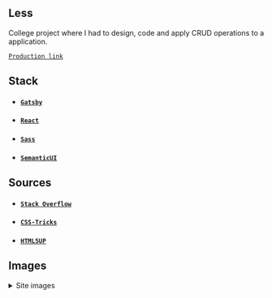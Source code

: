 ## Less

College project where I had to design, code and apply CRUD operations to a application.

[`Production link`](https://lesss.netlify.com/)

## Stack

- #### [`Gatsby`](https://www.gatsbyjs.org/)
- #### [`React`](https://reactjs.org/)
- #### [`Sass`](https://sass-lang.com/)
- #### [`SemanticUI`](https://semantic-ui.com/)

## Sources

- #### [`Stack Overflow`](https://pt.stackoverflow.com/)
- #### [`CSS-Tricks`](https://css-tricks.com/)
- #### [`HTML5UP`](https://html5up.net/)

## Images

<details><summary>Site images</summary>
  
![image](https://user-images.githubusercontent.com/36668882/65530947-48a6d380-decf-11e9-9d47-cd3ae5a9f6a9.png)

![image](https://user-images.githubusercontent.com/36668882/65531029-683dfc00-decf-11e9-943f-f02d4d574bae.png)

![image](https://user-images.githubusercontent.com/36668882/65531062-7724ae80-decf-11e9-9eb3-f243c0250aa0.png)

![image](https://user-images.githubusercontent.com/36668882/65531113-8efc3280-decf-11e9-95a5-b4af4e8bf118.png)

![image](https://user-images.githubusercontent.com/36668882/65531179-ac310100-decf-11e9-84dd-c3e790cc8d57.png)

</details>
